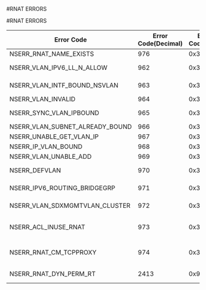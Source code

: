 #RNAT ERRORS

#RNAT ERRORS



<table><thead><tr><th>Error Code</th><th>Error Code(Decimal)</th><th>Error Code(Hex)</th><th>Error Message</th></tr></thead><tbody><tr><td>NSERR_RNAT_NAME_EXISTS</td><td>976</td><td>0x3d0</td><td>A RNAT with same name exists</td><tr><tr><td>NSERR_VLAN_IPV6_LL_N_ALLOW</td><td>962</td><td>0x3c2</td><td>IP address cannot be link-local address</td><tr><tr><td>NSERR_VLAN_INTF_BOUND_NSVLAN</td><td>963</td><td>0x3c3</td><td>Cannot unbind interface from nsvlan</td><tr><tr><td>NSERR_VLAN_INVALID</td><td>964</td><td>0x3c4</td><td>Incorrect vlan specified</td><tr><tr><td>NSERR_SYNC_VLAN_IPBOUND</td><td>965</td><td>0x3c5</td><td>Ipaddress binding/unbinding is not allowed on sync or default vlan</td><tr><tr><td>NSERR_VLAN_SUBNET_ALREADY_BOUND</td><td>966</td><td>0x3c6</td><td>Subnet already bound to this vlan</td><tr><tr><td>NSERR_UNABLE_GET_VLAN_IP</td><td>967</td><td>0x3c7</td><td>Unable to get vlan of the IPaddress</td><tr><tr><td>NSERR_IP_VLAN_BOUND</td><td>968</td><td>0x3c8</td><td>Ipaddress already bound to a vlan</td><tr><tr><td>NSERR_VLAN_UNABLE_ADD</td><td>969</td><td>0x3c9</td><td>Unable to add vlan</td><tr><tr><td>NSERR_DEFVLAN</td><td>970</td><td>0x3ca</td><td>Default VLAN or NSVLAN cannot be modified</td><tr><tr><td>NSERR_IPV6_ROUTING_BRIDGEGRP</td><td>971</td><td>0x3cb</td><td>vlan is part of a bridge group. Cannot enable routing</td><tr><tr><td>NSERR_VLAN_SDXMGMTVLAN_CLUSTER</td><td>972</td><td>0x3cc</td><td>Operation not permitted. vlan is SDX management vlan in a cluster</td><tr><tr><td>NSERR_ACL_INUSE_RNAT</td><td>973</td><td>0x3cd</td><td>This ACL is used for RNAT/LSN/FORWARDINGSESSION. Action should be ALLOW</td><tr><tr><td>NSERR_RNAT_CM_TCPPROXY</td><td>974</td><td>0x3ce</td><td>TCPPROXY should be disabled for connection failover to work properly.</td><tr><tr><td>NSERR_RNAT_DYN_PERM_RT</td><td>2413</td><td>0x96d</td><td>RNAT cannot be configured on DYNAMIC/PERMANENT route</td><tr></tbody></table>
